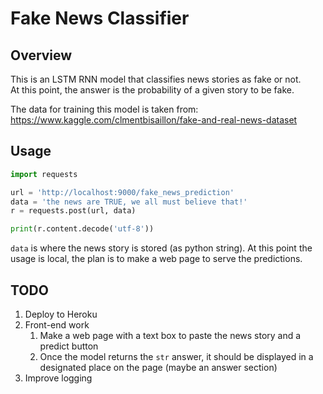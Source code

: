 # Fake News Classifier
## Overview
This is an LSTM RNN model that classifies news stories as fake or not.  
At this point, the answer is the probability of a given story to be fake.

The data for training this model is taken from: https://www.kaggle.com/clmentbisaillon/fake-and-real-news-dataset

## Usage
```python
import requests

url = 'http://localhost:9000/fake_news_prediction'
data = 'the news are TRUE, we all must believe that!'
r = requests.post(url, data)

print(r.content.decode('utf-8'))
``` 
`data` is where the news story is stored (as python string). At this point the usage is local, the plan is to make
a web page to serve the predictions.



## TODO
1. Deploy to Heroku
2. Front-end work  
    1. Make a web page with a text box to paste the news story and a predict button  
    2. Once the model returns the `str` answer, it should be displayed in a designated place on the page (maybe an answer section)  
2. Improve logging
